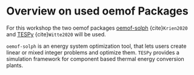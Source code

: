 # Overview on used oemof Packages

For this workshop the two oemof packages
[oemof-solph](https://oemof-solph.readthedocs.io) {cite}`Krien2020` and
[TESPy](https://tespy.readthedocs.io) {cite}`Witte2020` will be used.

`oemof-solph` is an energy system optimization tool, that lets users create
linear or mixed integer problems and optimize them. `TESPy` provides a
simulation framework for component based thermal energy conversion plants.
